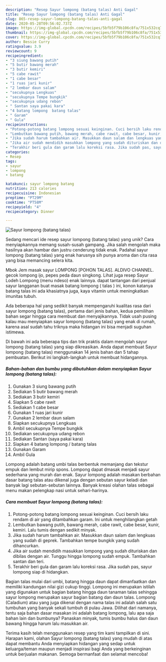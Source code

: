 ```yaml
---
description: "Resep Sayur lompong (batang talas) Anti Gagal"
title: "Resep Sayur lompong (batang talas) Anti Gagal"
slug: 865-resep-sayur-lompong-batang-talas-anti-gagal
date: 2020-05-28T09:56:02.737Z
image: https://img-global.cpcdn.com/recipes/5bfb5f79b106c8fa/751x532cq70/sayur-lompong-batang-talas-foto-resep-utama.jpg
thumbnail: https://img-global.cpcdn.com/recipes/5bfb5f79b106c8fa/751x532cq70/sayur-lompong-batang-talas-foto-resep-utama.jpg
cover: https://img-global.cpcdn.com/recipes/5bfb5f79b106c8fa/751x532cq70/sayur-lompong-batang-talas-foto-resep-utama.jpg
author: Bessie Curry
ratingvalue: 3.9
reviewcount: 9
recipeingredient:
- "3 siung bawang putih"
- "5 butir bawang merah"
- "3 butir kemiri"
- "5 cabe rawit"
- "1 cabe besar"
- "1 ruas jari kunir"
- "2 lembar daun salam"
- "secukupnya Lengkuas"
- "secukupnya Tempe bungkik"
- "secukupnya udang rebon"
- " Santan saya pakai kara"
- "4 batang lompong  batang talas"
- " Garam"
- " Gula"
recipeinstructions:
- "Potong-potong batang lompong sesuai keinginan. Cuci bersih laku rendam di air yang ditambahkan garam. Ini untuk menghilangkan getah"
- "Lembutkan bawang putih, bawang merah, cabe rawit, cabe besar, kunir, kemiri. Lalu tumis dengan sedikit minyak."
- "Jika sudah harum tambahkan air. Masukkan daun salam dan lengkuas yang sudah di geprek. Tambahkan tempe bungkik yang sudah dihancurkan."
- "Jika air sudah mendidih masukkan lompong yang sudah dituriskan dan dibilas dengan air. Tunggu hingga lompong sudah empuk. Tambahkan santan dan teri."
- "Terakhir beri gula dan garam lalu koreksi rasa. Jika sudah pas, sayur lompong siap di hidangkan."
categories:
- Resep
tags:
- sayur
- lompong
- batang

katakunci: sayur lompong batang 
nutrition: 213 calories
recipecuisine: Indonesian
preptime: "PT29M"
cooktime: "PT58M"
recipeyield: "4"
recipecategory: Dinner

---
```



![Sayur lompong (batang talas)](https://img-global.cpcdn.com/recipes/5bfb5f79b106c8fa/751x532cq70/sayur-lompong-batang-talas-foto-resep-utama.jpg)

Sedang mencari ide resep sayur lompong (batang talas) yang unik? Cara menyiapkannya memang susah-susah gampang. Jika salah mengolah maka hasilnya akan hambar dan justru cenderung tidak enak. Padahal sayur lompong (batang talas) yang enak harusnya sih punya aroma dan cita rasa yang bisa memancing selera kita.

Mbok Jem masak sayur LOMPONG [POHON TALAS]. ALDIVO CHANNEL. gecok lompong ijo, pepes peda daun singkong. Lihat juga resep Sayur Lodeh Lompong (menu ndeso) enak lainnya. dapat tantangan dari penjual sayur langganan buat masak batang lompong ( talas ) ini, konon katanya batang talas ini ada khasiatnya juga, kaya vitamin untuk meningkatkan imunitas tubuh.

Ada beberapa hal yang sedikit banyak mempengaruhi kualitas rasa dari sayur lompong (batang talas), pertama dari jenis bahan, kedua pemilihan bahan segar hingga cara membuat dan menyajikannya. Tidak usah pusing kalau mau menyiapkan sayur lompong (batang talas) yang enak di rumah, karena asal sudah tahu triknya maka hidangan ini bisa menjadi suguhan istimewa.


Di bawah ini ada beberapa tips dan trik praktis dalam mengolah sayur lompong (batang talas) yang siap dikreasikan. Anda dapat membuat Sayur lompong (batang talas) menggunakan 14 jenis bahan dan 5 tahap pembuatan. Berikut ini langkah-langkah untuk membuat hidangannya.

<!--inarticleads1-->

##### Bahan-bahan dan bumbu yang dibutuhkan dalam menyiapkan Sayur lompong (batang talas):

1. Gunakan 3 siung bawang putih
1. Sediakan 5 butir bawang merah
1. Sediakan 3 butir kemiri
1. Siapkan 5 cabe rawit
1. Sediakan 1 cabe besar
1. Gunakan 1 ruas jari kunir
1. Gunakan 2 lembar daun salam
1. Siapkan secukupnya Lengkuas
1. Ambil secukupnya Tempe bungkik
1. Sediakan secukupnya udang rebon
1. Sediakan  Santan (saya pakai kara)
1. Siapkan 4 batang lompong / batang talas
1. Gunakan  Garam
1. Ambil  Gula


Lompong adalah batang umbi talas berbentuk memanjang dan tekstur empuk dan lembut mirip spons. Lompong dapat dmasak menjadi sayur sederhana yang murah dan enak. Sayur lompong adalah masakan berbahan dasar batang talas atau dikenal juga dengan sebutan sayur keladi dan banyak lagi sebutan-sebutan lainnya. Banyak kreasi olahan talas sebagai menu makan pelengkap nasi untuk sehari-harinya. 

<!--inarticleads2-->

##### Cara membuat Sayur lompong (batang talas):

1. Potong-potong batang lompong sesuai keinginan. Cuci bersih laku rendam di air yang ditambahkan garam. Ini untuk menghilangkan getah
1. Lembutkan bawang putih, bawang merah, cabe rawit, cabe besar, kunir, kemiri. Lalu tumis dengan sedikit minyak.
1. Jika sudah harum tambahkan air. Masukkan daun salam dan lengkuas yang sudah di geprek. Tambahkan tempe bungkik yang sudah dihancurkan.
1. Jika air sudah mendidih masukkan lompong yang sudah dituriskan dan dibilas dengan air. Tunggu hingga lompong sudah empuk. Tambahkan santan dan teri.
1. Terakhir beri gula dan garam lalu koreksi rasa. Jika sudah pas, sayur lompong siap di hidangkan.


Bagian talas mulai dari umbi, batang hingga daun dapat dimanfaatkan dan memiliki kandungan nilai gizi cukup tinggi. Lompong ini merupakan istilah yang digunakan untuk bagian batang hingga daun tanaman talas sehingga sayur lompong merupakan sayur bagian batang dan daun talas. Lompong (Caladium) atau yang juga dikenal dengan nama talas ini adalah salah satu tumbuhan yang banyak sekali tumbuh di pulau Jawa. Dilihat dari namanya, tentu saja bahan dasar masakan ini adalah batang lompong, lalu apa saja bahan lain dan bumbunya? Panaskan minyak, tumis bumbu halus dan daun bawang hingga harum lalu masukkan air. 

Terima kasih telah menggunakan resep yang tim kami tampilkan di sini. Harapan kami, olahan Sayur lompong (batang talas) yang mudah di atas dapat membantu Anda menyiapkan hidangan yang sedap untuk keluarga/teman maupun menjadi inspirasi bagi Anda yang berkeinginan untuk berjualan makanan. Semoga bermanfaat dan selamat mencoba!
